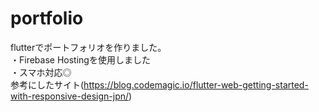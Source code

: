 # portfolio

flutterでポートフォリオを作りました。  
・Firebase Hostingを使用しました  
・スマホ対応◎    
参考にしたサイト(https://blog.codemagic.io/flutter-web-getting-started-with-responsive-design-jpn/)


